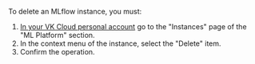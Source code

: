 To delete an MLflow instance, you must:

1. [In your VK Cloud personal account](https://mcs.mail.ru/app/services/infra/servers/) go to the "Instances" page of the "ML Platform" section.
2. In the context menu of the instance, select the "Delete" item.
3. Confirm the operation.
